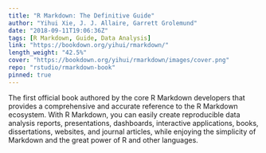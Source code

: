 ```yaml
---
title: "R Markdown: The Definitive Guide"
author: "Yihui Xie, J. J. Allaire, Garrett Grolemund"
date: "2018-09-11T19:06:36Z"
tags: [R Markdown, Guide, Data Analysis]
link: "https://bookdown.org/yihui/rmarkdown/"
length_weight: "42.5%"
cover: "https://bookdown.org/yihui/rmarkdown/images/cover.png"
repo: "rstudio/rmarkdown-book"
pinned: true
---
```


The first official book authored by the core R Markdown developers that provides a comprehensive and accurate reference to the R Markdown ecosystem. With R Markdown, you can easily create reproducible data analysis reports, presentations, dashboards, interactive applications, books, dissertations, websites, and journal articles, while enjoying the simplicity of Markdown and the great power of R and other languages.
